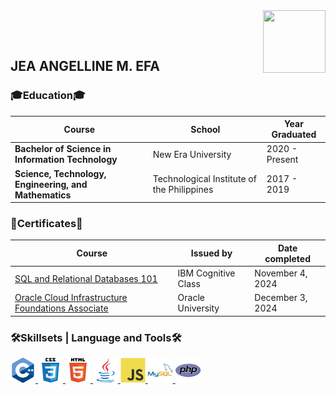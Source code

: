 <img align="right" width="100" height="100" src="https://upload.wikimedia.org/wikipedia/en/thumb/c/c6/New_Era_University.svg/175px-New_Era_University.svg.png">


<br></br>
## JEA ANGELLINE M. EFA
<h3 align="left">🎓Education🎓</h3>

| Course | School | Year Graduated |
| --- | --- | ---|
| <b>Bachelor of Science in Information Technology</b>| New Era University | 2020 - Present|
| <b>Science, Technology, Engineering, and Mathematics | Technological Institute of the Philippines | 2017 - 2019 |


<h3 align="left">🧾Certificates🧾</h3>

|Course|Issued by|Date completed|
|---|---|---|
| <a href="https://courses.cognitiveclass.ai/certificates/100bdb589c9d49aa9b44d6f4231d9403"> SQL and Relational Databases 101 </a> |  IBM Cognitive Class |  November 4, 2024 |
| <a href="https://brm-certview.oracle.com/ords/certview/ecertificate?ssn=OC5415038&trackId=OCI2024FNDCFA&key=1435e33fd14e38a71d3cdaaaa41086ad672c9373"> Oracle Cloud Infrastructure Foundations Associate </a> |  Oracle University |  December 3, 2024 |

<h3 align="left">🛠Skillsets | Language and Tools🛠</h3>
<p align="left"> <a href="https://www.w3schools.com/cpp/" target="_blank" rel="noreferrer"> <img src="https://raw.githubusercontent.com/devicons/devicon/master/icons/cplusplus/cplusplus-original.svg" alt="cplusplus" width="40" height="40"/> </a> <a href="https://www.w3schools.com/css/" target="_blank" rel="noreferrer"> <img src="https://raw.githubusercontent.com/devicons/devicon/master/icons/css3/css3-original-wordmark.svg" alt="css3" width="40" height="40"/> </a> <a href="https://www.w3.org/html/" target="_blank" rel="noreferrer"> <img src="https://raw.githubusercontent.com/devicons/devicon/master/icons/html5/html5-original-wordmark.svg" alt="html5" width="40" height="40"/> </a> <a href="https://www.java.com" target="_blank" rel="noreferrer"> <img src="https://raw.githubusercontent.com/devicons/devicon/master/icons/java/java-original.svg" alt="java" width="40" height="40"/> </a> <a href="https://developer.mozilla.org/en-US/docs/Web/JavaScript" target="_blank" rel="noreferrer"> <img src="https://raw.githubusercontent.com/devicons/devicon/master/icons/javascript/javascript-original.svg" alt="javascript" width="40" height="40"/> </a> <a href="https://www.mysql.com/" target="_blank" rel="noreferrer"> <img src="https://raw.githubusercontent.com/devicons/devicon/master/icons/mysql/mysql-original-wordmark.svg" alt="mysql" width="40" height="40"/> </a> <a href="https://www.php.net" target="_blank" rel="noreferrer"> <img src="https://raw.githubusercontent.com/devicons/devicon/master/icons/php/php-original.svg" alt="php" width="40" height="40"/> </a> </p>

